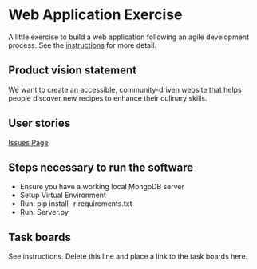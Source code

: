 # Web Application Exercise

A little exercise to build a web application following an agile development process. See the [instructions](instructions.md) for more detail.

## Product vision statement

We want to create an accessible, community-driven website that helps people discover new recipes to enhance their culinary skills.

## User stories

[Issues Page](https://github.com/software-students-spring2025/2-web-app-httpeople/issues)

## Steps necessary to run the software

* Ensure you have a working local MongoDB server
* Setup Virtual Environment
* Run: pip install -r requirements.txt
* Run: Server.py

## Task boards

See instructions. Delete this line and place a link to the task boards here.
